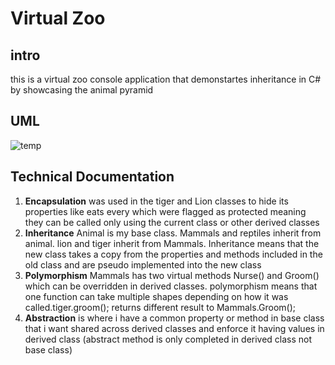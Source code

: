 # Virtual Zoo

## intro

this is a virtual zoo console application that demonstartes inheritance in C# by showcasing the animal pyramid

## UML

![temp](../images/1.png)

## Technical Documentation

1. **Encapsulation** was used in the tiger and Lion classes to hide its properties like eats every which were flagged as protected meaning they can be called only using the current class or other derived classes
1. **Inheritance** Animal is my base class. Mammals and reptiles inherit from animal. lion and tiger inherit from Mammals. Inheritance means that the new class takes a copy from the properties and methods included in the old class and are pseudo implemented into the new class
1. **Polymorphism** Mammals has two virtual methods Nurse() and Groom() which can be overridden in derived classes. polymorphism means that one function can take multiple shapes depending on how it was called.tiger.groom(); returns different result to Mammals.Groom();
1. **Abstraction** is where i have a common property or method in base class that i want shared across derived classes and enforce it having values in derived class (abstract method is only completed in derived class not base class)



